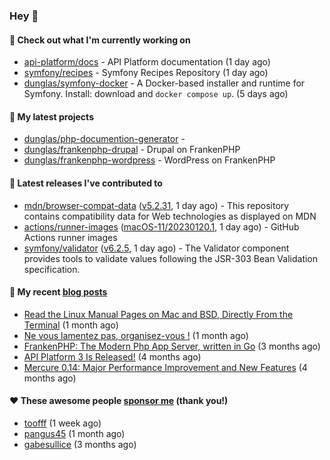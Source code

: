 ### Hey 👋

#### 👷 Check out what I'm currently working on

- [api-platform/docs](https://github.com/api-platform/docs) - API Platform documentation (1 day ago)
- [symfony/recipes](https://github.com/symfony/recipes) - Symfony Recipes Repository (1 day ago)
- [dunglas/symfony-docker](https://github.com/dunglas/symfony-docker) - A Docker-based installer and runtime for Symfony. Install: download and `docker compose up`. (5 days ago)

#### 🌱 My latest projects

- [dunglas/php-documention-generator](https://github.com/dunglas/php-documention-generator) - 
- [dunglas/frankenphp-drupal](https://github.com/dunglas/frankenphp-drupal) - Drupal on FrankenPHP
- [dunglas/frankenphp-wordpress](https://github.com/dunglas/frankenphp-wordpress) - WordPress on FrankenPHP

#### 🔭 Latest releases I've contributed to

- [mdn/browser-compat-data](https://github.com/mdn/browser-compat-data) ([v5.2.31](https://github.com/mdn/browser-compat-data/releases/tag/v5.2.31), 1 day ago) - This repository contains compatibility data for Web technologies as displayed on MDN
- [actions/runner-images](https://github.com/actions/runner-images) ([macOS-11/20230120.1](https://github.com/actions/runner-images/releases/tag/macOS-11/20230120.1), 1 day ago) - GitHub Actions runner images
- [symfony/validator](https://github.com/symfony/validator) ([v6.2.5](https://github.com/symfony/validator/releases/tag/v6.2.5), 1 day ago) - The Validator component provides tools to validate values following the JSR-303 Bean Validation specification.

#### 📜 My recent [blog posts](https://dunglas.fr)

- [Read the Linux Manual Pages on Mac and BSD, Directly From the Terminal](https://dunglas.dev/2022/12/read-the-linux-manual-pages-on-mac-and-bsd-directly-from-the-terminal/) (1 month ago)
- [Ne vous lamentez pas, organisez-vous !](https://dunglas.dev/2022/12/ne-vous-lamentez-pas-organisez-vous/) (1 month ago)
- [FrankenPHP: The Modern Php App Server, written in Go](https://dunglas.dev/2022/10/frankenphp-the-modern-php-app-server-written-in-go/) (3 months ago)
- [API Platform 3 Is Released!](https://dunglas.dev/2022/09/api-platform-3-is-released/) (4 months ago)
- [Mercure 0.14: Major Performance Improvement and New Features](https://dunglas.dev/2022/09/mercure-0-14/) (4 months ago)

#### ❤️ These awesome people [sponsor me](https://github.com/sponsors/dunglas) (thank you!)

- [toofff](https://github.com/toofff) (1 week ago)
- [pangus45](https://github.com/pangus45) (1 month ago)
- [gabesullice](https://github.com/gabesullice) (3 months ago)
